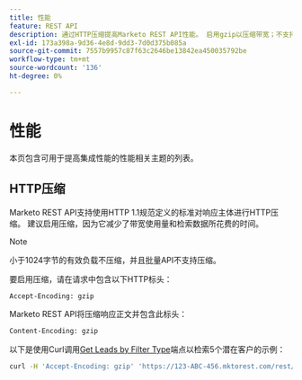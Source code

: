 ```yaml
---
title: 性能
feature: REST API
description: 通过HTTP压缩提高Marketo REST API性能。 启用gzip以压缩带宽；不支持批量API，并且不会压缩1024个字节以下的API。
exl-id: 173a398a-9d36-4e8d-9dd3-7d0d375b085a
source-git-commit: 7557b9957c87f63c2646be13842ea450035792be
workflow-type: tm+mt
source-wordcount: '136'
ht-degree: 0%

---
```


# 性能

本页包含可用于提高集成性能的性能相关主题的列表。

## HTTP压缩

Marketo REST API支持使用HTTP 1.1规范定义的标准对响应主体进行HTTP压缩。 建议启用压缩，因为它减少了带宽使用量和检索数据所花费的时间。

>[!NOTE]
>
>小于1024字节的有效负载不压缩，并且批量API不支持压缩。

要启用压缩，请在请求中包含以下HTTP标头：

```html
Accept-Encoding: gzip
```

Marketo REST API将压缩响应正文并包含此标头：

```html
Content-Encoding: gzip
```

以下是使用Curl调用[Get Leads by Filter Type](https://developer.adobe.com/marketo-apis/api/mapi/#tag/Leads/operation/getLeadsByFilterUsingGET)端点以检索5个潜在客户的示例：

```bash
curl -H 'Accept-Encoding: gzip' 'https://123-ABC-456.mktorest.com/rest/v1/leads.json?filterType=id&filterValues=4,5,7,12,13'
```
